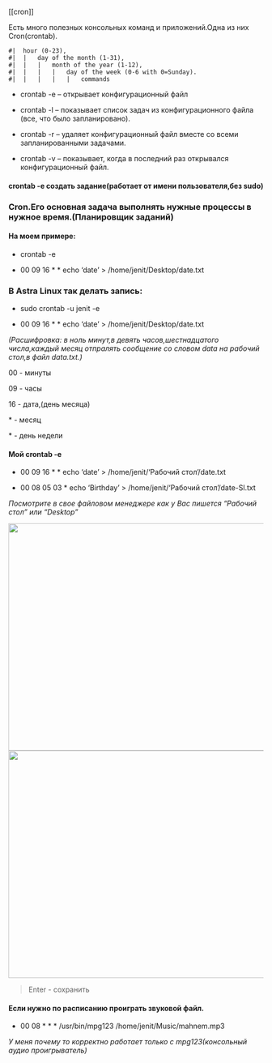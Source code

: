 [[cron]]

Есть много полезных консольных команд и приложений.Одна из них Cron(crontab).

```
#|  hour (0-23),
#|  |   day of the month (1-31),
#|  |   |   month of the year (1-12),
#|  |   |   |   day of the week (0-6 with 0=Sunday).
#|  |   |   |   |   commands
```

- crontab -e – открывает конфигурационный файл
    
- crontab -l – показывает список задач из конфигурационного файла (все, что было запланировано).
    
- crontab -r – удаляет конфигурационный файл вместе со всеми запланированными задачами.
    
- сrontab -v – показывает, когда в последний раз открывался конфигурационный файл.
    

#### crontab -e создать задание(работает от имени пользователя,без sudo)[](#crontab--e-%D1%81%D0%BE%D0%B7%D0%B4%D0%B0%D1%82%D1%8C-%D0%B7%D0%B0%D0%B4%D0%B0%D0%BD%D0%B8%D0%B5%D1%80%D0%B0%D0%B1%D0%BE%D1%82%D0%B0%D0%B5%D1%82-%D0%BE%D1%82-%D0%B8%D0%BC%D0%B5%D0%BD%D0%B8-%D0%BF%D0%BE%D0%BB%D1%8C%D0%B7%D0%BE%D0%B2%D0%B0%D1%82%D0%B5%D0%BB%D1%8F%D0%B1%D0%B5%D0%B7-sudo)

### Cron.Его основная задача выполнять нужные процессы в нужное время.(Планировщик заданий)[](#cron.%D0%B5%D0%B3%D0%BE-%D0%BE%D1%81%D0%BD%D0%BE%D0%B2%D0%BD%D0%B0%D1%8F-%D0%B7%D0%B0%D0%B4%D0%B0%D1%87%D0%B0-%D0%B2%D1%8B%D0%BF%D0%BE%D0%BB%D0%BD%D1%8F%D1%82%D1%8C-%D0%BD%D1%83%D0%B6%D0%BD%D1%8B%D0%B5-%D0%BF%D1%80%D0%BE%D1%86%D0%B5%D1%81%D1%81%D1%8B-%D0%B2-%D0%BD%D1%83%D0%B6%D0%BD%D0%BE%D0%B5-%D0%B2%D1%80%D0%B5%D0%BC%D1%8F.%D0%BF%D0%BB%D0%B0%D0%BD%D0%B8%D1%80%D0%BE%D0%B2%D1%89%D0%B8%D0%BA-%D0%B7%D0%B0%D0%B4%D0%B0%D0%BD%D0%B8%D0%B9)

#### На моем примере:[](#%D0%BD%D0%B0-%D0%BC%D0%BE%D0%B5%D0%BC-%D0%BF%D1%80%D0%B8%D0%BC%D0%B5%D1%80%D0%B5)

- crontab -e
    
- 00 09 16 \* \* echo ‘date’ > /home/jenit/Desktop/date.txt
    

### В Astra Linux так делать запись:[](#%D0%B2-astra-linux-%D1%82%D0%B0%D0%BA-%D0%B4%D0%B5%D0%BB%D0%B0%D1%82%D1%8C-%D0%B7%D0%B0%D0%BF%D0%B8%D1%81%D1%8C)

- sudo crontab -u jenit -e
    
- 00 09 16 \* \* echo ‘date’ > /home/jenit/Desktop/date.txt
    

*(Расшифровка: в ноль минут,в девять часов,шестнадцатого числа,каждый месяц отпралять сообщение со словом data на рабочий стол,в файл data.txt.)*

00 - минуты

09 - часы

16 - дата,(день месяца)

\* - месяц

\* - день недели

#### Мой crontab -e[](#%D0%BC%D0%BE%D0%B9-crontab--e)

- 00 09 16 \* \* echo ‘date’ > /home/jenit/‘Рабочий стол’/date.txt
    
- 00 08 05 03 \* echo ‘Birthday’ > /home/jenit/‘Рабочий стол’/date-Sl.txt
    

*Посмотрите в свое файловом менеджере как у Вас пишется “Рабочий стол” или “Desktop”*

<img width="895" height="449" src="../_resources/cron1_fb05a71a7dcd452dbe90dec1b277a802.jpg" class="jop-noMdConv"> <img width="895" height="449" src="../_resources/cron2_957705230b3e449bb5a09da66fc6a1b7.jpg" class="jop-noMdConv">

> Enter - сохранить

#### Если нужно по расписанию проиграть звуковой файл.[](#%D0%B5%D1%81%D0%BB%D0%B8-%D0%BD%D1%83%D0%B6%D0%BD%D0%BE-%D0%BF%D0%BE-%D1%80%D0%B0%D1%81%D0%BF%D0%B8%D1%81%D0%B0%D0%BD%D0%B8%D1%8E-%D0%BF%D1%80%D0%BE%D0%B8%D0%B3%D1%80%D0%B0%D1%82%D1%8C-%D0%B7%D0%B2%D1%83%D0%BA%D0%BE%D0%B2%D0%BE%D0%B9-%D1%84%D0%B0%D0%B9%D0%BB.)

- 00 08 \* \* \* /usr/bin/mpg123 /home/jenit/Music/mahnem.mp3

*У меня почему то корректно работает только с mpg123(консольный аудио проигрыватель)*